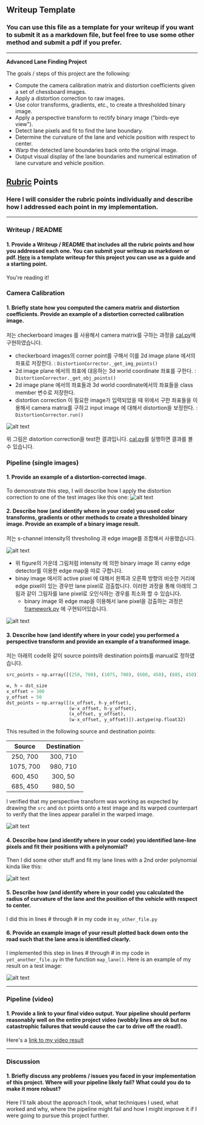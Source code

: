 ## Writeup Template

### You can use this file as a template for your writeup if you want to submit it as a markdown file, but feel free to use some other method and submit a pdf if you prefer.

---

**Advanced Lane Finding Project**

The goals / steps of this project are the following:

* Compute the camera calibration matrix and distortion coefficients given a set of chessboard images.
* Apply a distortion correction to raw images.
* Use color transforms, gradients, etc., to create a thresholded binary image.
* Apply a perspective transform to rectify binary image ("birds-eye view").
* Detect lane pixels and fit to find the lane boundary.
* Determine the curvature of the lane and vehicle position with respect to center.
* Warp the detected lane boundaries back onto the original image.
* Output visual display of the lane boundaries and numerical estimation of lane curvature and vehicle position.

[//]: # (Image References)

[cal]: ./output_images/cal.png "cal"
[undist]: ./output_images/undist.png "undist"
[bin]: ./output_images/bin.png "bin"
[bin_seg]: ./output_images/bin_seg.png "bin_seg"
[pers]: ./output_images/pers.png "pers"

[image5]: ./output_images/color_fit_lines.jpg "Fit Visual"
[image6]: ./output_images/example_output.jpg "Output"
[video1]: ./project_video.mp4 "Video"

## [Rubric](https://review.udacity.com/#!/rubrics/571/view) Points

### Here I will consider the rubric points individually and describe how I addressed each point in my implementation.  

---

### Writeup / README

#### 1. Provide a Writeup / README that includes all the rubric points and how you addressed each one.  You can submit your writeup as markdown or pdf.  [Here](https://github.com/udacity/CarND-Advanced-Lane-Lines/blob/master/writeup_template.md) is a template writeup for this project you can use as a guide and a starting point.  

You're reading it!

### Camera Calibration

#### 1. Briefly state how you computed the camera matrix and distortion coefficients. Provide an example of a distortion corrected calibration image.

저는 checkerboard images 를 사용해서 camera matrix를 구하는 과정을 [cal.py](detector/cal.py)에 구현하였습니다. 

* checkerboard images의 corner point를 구해서 이를 2d image plane 에서의 좌표로 저장한다. : ```DistortionCorrector._get_img_points()```
* 2d image plane 에서의 좌표에 대응하는 3d world coordinate 좌표를 구한다. : ```DistortionCorrector._get_obj_points()```
* 2d image plane 에서의 좌표들과 3d world coordinate에서의 좌표들을 class member 변수로 저장한다.
* distortion correction 이 필요한 image가 입력되었을 때 위에서 구한 좌표들을 이용해서 camera matrix를 구하고 input image 에 대해서 distortion을 보정한다. : ```DistortionCorrector.run()```

![alt text][cal]

위 그림은 distortion correction을 test한 결과입니다. [cal.py](detector/cal.py)를 실행하면 결과를 볼 수 있습니다.


### Pipeline (single images)

#### 1. Provide an example of a distortion-corrected image.

To demonstrate this step, I will describe how I apply the distortion correction to one of the test images like this one:
![alt text][undist]

#### 2. Describe how (and identify where in your code) you used color transforms, gradients or other methods to create a thresholded binary image.  Provide an example of a binary image result.

저는 s-channel intensity의 thresholing 과 edge image를 조합해서 사용했습니다.

![alt text][bin]

* 위 figure의 가운데 그림처럼 intensity 에 의한 binary image 와 canny edge detector를 이용한 edge map을 따로 구합니다.
* binay image 에서의 active pixel 에 대해서 왼쪽과 오른쪽 방향의 비슷한 거리에 edge pixel이 있는 경우만 lane pixel로 검출합니다. 이러한 과정을 통해 아래의 그림과 같이 그림자를 lane pixel로 오인식하는 경우를 최소화 할 수 있습니다.
	* binary image 와 edge map을 이용해서 lane pixel을 검출하는 과정은 [framework.py](detector/lane/framework.py) 에 구현되어있습니다.

![alt text][bin_seg]



#### 3. Describe how (and identify where in your code) you performed a perspective transform and provide an example of a transformed image.

저는 아래의 code와 같이 source points와 destination points를 manual로 정하였습니다.

```python
src_points = np.array([(250, 700), (1075, 700), (600, 450), (685, 450)]).astype(np.float32)

w, h = dst_size
x_offset = 300
y_offset = 50
dst_points = np.array([(x_offset, h-y_offset),
                       (w-x_offset, h-y_offset),
                       (x_offset, y_offset),
                       (w-x_offset, y_offset)]).astype(np.float32)

```

This resulted in the following source and destination points:

| Source        | Destination   | 
|:-------------:|:-------------:| 
| 250, 700      | 300, 710      | 
| 1075, 700     | 980, 710      |
| 600, 450      | 300, 50       |
| 685, 450      | 980, 50       |

I verified that my perspective transform was working as expected by drawing the `src` and `dst` points onto a test image and its warped counterpart to verify that the lines appear parallel in the warped image.

![alt text][pers]

#### 4. Describe how (and identify where in your code) you identified lane-line pixels and fit their positions with a polynomial?

Then I did some other stuff and fit my lane lines with a 2nd order polynomial kinda like this:

![alt text][image5]

#### 5. Describe how (and identify where in your code) you calculated the radius of curvature of the lane and the position of the vehicle with respect to center.

I did this in lines # through # in my code in `my_other_file.py`

#### 6. Provide an example image of your result plotted back down onto the road such that the lane area is identified clearly.

I implemented this step in lines # through # in my code in `yet_another_file.py` in the function `map_lane()`.  Here is an example of my result on a test image:

![alt text][image6]

---

### Pipeline (video)

#### 1. Provide a link to your final video output.  Your pipeline should perform reasonably well on the entire project video (wobbly lines are ok but no catastrophic failures that would cause the car to drive off the road!).

Here's a [link to my video result](./project_video.mp4)

---

### Discussion

#### 1. Briefly discuss any problems / issues you faced in your implementation of this project.  Where will your pipeline likely fail?  What could you do to make it more robust?

Here I'll talk about the approach I took, what techniques I used, what worked and why, where the pipeline might fail and how I might improve it if I were going to pursue this project further.  

